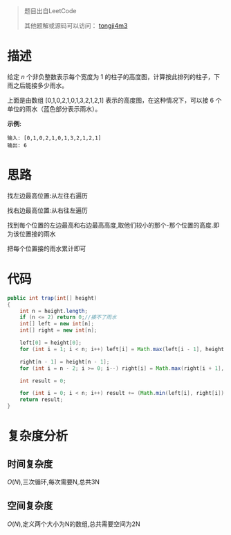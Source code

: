 > 题目出自LeetCode
>
> 
>
>  其他题解或源码可以访问： [tongji4m3](https://github.com/tongji4m3/LeetCode)



# 描述

给定 *n* 个非负整数表示每个宽度为 1 的柱子的高度图，计算按此排列的柱子，下雨之后能接多少雨水。

上面是由数组 [0,1,0,2,1,0,1,3,2,1,2,1] 表示的高度图，在这种情况下，可以接 6 个单位的雨水（蓝色部分表示雨水）。

**示例:**

```
输入: [0,1,0,2,1,0,1,3,2,1,2,1]
输出: 6
```

# 思路

找左边最高位置:从左往右遍历

找右边最高位置:从右往左遍历

找到每个位置的左边最高和右边最高高度,取他们较小的那个-那个位置的高度.即为该位置接的雨水

把每个位置接的雨水累计即可

# 


# 代码

```java
public int trap(int[] height)
{
    int n = height.length;
    if (n <= 2) return 0;//接不了雨水
    int[] left = new int[n];
    int[] right = new int[n];

    left[0] = height[0];
    for (int i = 1; i < n; i++) left[i] = Math.max(left[i - 1], height[i]);

    right[n - 1] = height[n - 1];
    for (int i = n - 2; i >= 0; i--) right[i] = Math.max(right[i + 1], height[i]);

    int result = 0;

    for (int i = 0; i < n; i++) result += (Math.min(left[i], right[i]) - height[i]);
    return result;
}
```



# 复杂度分析
## 时间复杂度

$O(N)$,三次循环,每次需要N,总共3N

## 空间复杂度

$O(N)$,定义两个大小为N的数组,总共需要空间为2N